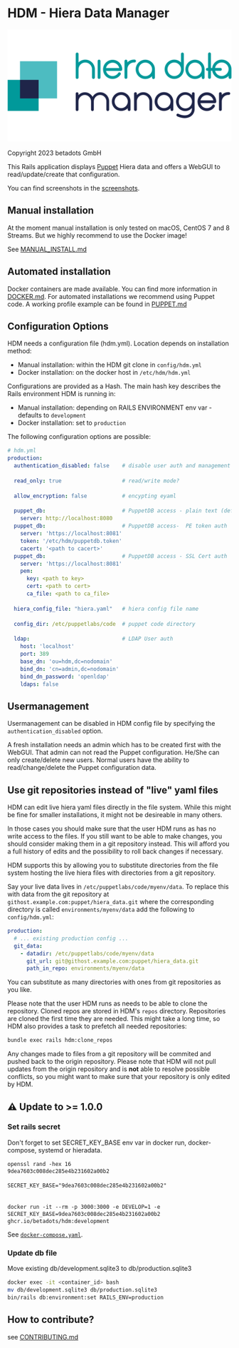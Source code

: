 # HDM - Hiera Data Manager

![Hiera Data Manager logo](/app/assets/images/logo_full.png)

Copyright 2023 betadots GmbH

This Rails application displays [Puppet](https://github.com/puppetlabs/puppet) Hiera data and offers a WebGUI to read/update/create that configuration.

You can find screenshots in the [screenshots](SCREENSHOTS.md).

## Manual installation

At the moment manual installation is only tested on macOS, CentOS 7 and 8 Streams. But we highly recommend to use the Docker image!

See [MANUAL_INSTALL.md](MANUAL_INSTALL.md)

## Automated installation

Docker containers are made available. You can find more information in [DOCKER.md](DOCKER.md).
For automated installations we recommend using Puppet code. A working profile example can be found in [PUPPET.md](PUPPET.md)

## Configuration Options

HDM needs a configuration file (hdm.yml). Location depends on installation method:

- Manual installation: within the HDM git clone in `config/hdm.yml`
- Docker installation: on the docker host in `/etc/hdm/hdm.yml`

Configurations are provided as a Hash. The main hash key describes the Rails environment HDM is running in:

- Manual installation: depending on RAILS ENVIRONMENT env var - defaults to `development`
- Docker installation: set to `production`

The following configuration options are possible:

```yaml
# hdm.yml
production:
  authentication_disabled: false    # disable user auth and management

  read_only: true                   # read/write mode?

  allow_encryption: false           # encypting eyaml

  puppet_db:                        # PuppetDB access - plain text (default)
    server: http://localhost:8080
  puppet_db:                        # PuppetDB access-  PE token auth
    server: 'https://localhost:8081'
    token: '/etc/hdm/puppetdb.token'
    cacert: '<path to cacert>'
  puppet_db:                        # PuppetDB access - SSL Cert auth
    server: 'https://localhost:8081'
    pem:
      key: <path to key>
      cert: <path to cert>
      ca_file: <path to ca_file>

  hiera_config_file: "hiera.yaml"   # hiera config file name

  config_dir: /etc/puppetlabs/code  # puppet code directory

  ldap:                             # LDAP User auth
    host: 'localhost'
    port: 389
    base_dn: 'ou=hdm,dc=nodomain'
    bind_dn: 'cn=admin,dc=nodomain'
    bind_dn_password: 'openldap'
    ldaps: false
```

## Usermanagement

Usermanagement can be disabled in HDM config file by specifying the `authentication_disabled` option.

A fresh installation needs an admin which has to be created first with the WebGUI. That admin can not read the Puppet configuration. He/She can only create/delete new users. Normal users have the ability to read/change/delete the Puppet configuration data.

## Use git repositories instead of "live" yaml files

HDM can edit live hiera yaml files directly in the file system. While this might
be fine for smaller installations, it might not be desireable in many others.

In those cases you should make sure that the user HDM runs as has no write
access to the files. If you still want to be able to make changes, you should
consider making them in a git repository instead. This will afford you a full
history of edits and the possibility to roll back changes if necessary.

HDM supports this by allowing you to substitute directories from the file system
hosting the live hiera files with directories from a git repository.

Say your live data lives in `/etc/puppetlabs/code/myenv/data`. To replace this
with data from the git repository at `githost.example.com:puppet/hiera_data.git`
where the corresponding directory is called `environments/myenv/data` add the
following to `config/hdm.yml`:

```yaml
production:
  # ... existing production config ...
  git_data:
    - datadir: /etc/puppetlabs/code/myenv/data
      git_url: git@githost.example.com:puppet/hiera_data.git
      path_in_repo: environments/myenv/data
```

You can substitute as many directories with ones from git repositories as you
like.

Please note that the user HDM runs as needs to be able to clone the repository.
Cloned repos are stored in HDM's `repos` directory. Repositories are cloned
the first time they are needed. This might take a long time, so HDM also
provides a task to prefetch all needed repositories:

```sh
bundle exec rails hdm:clone_repos
```

Any changes made to files from a git repository will be commited and pushed back
to the origin repository. Please note that HDM will not pull updates from the
origin repository and is **not** able to resolve possible conflicts, so you might
want to make sure that your repository is only edited by HDM.

## :warning: Update to >= 1.0.0

### Set rails secret

Don't forget to set SECRET_KEY_BASE env var in docker run, docker-compose, systemd or hieradata.

```shell
openssl rand -hex 16
9dea7603c008dec285e4b231602a00b2

SECRET_KEY_BASE="9dea7603c008dec285e4b231602a00b2"


docker run -it --rm -p 3000:3000 -e DEVELOP=1 -e SECRET_KEY_BASE=9dea7603c008dec285e4b231602a00b2 ghcr.io/betadots/hdm:development
```

See [`docker-compose.yaml`](docker-compose.yaml).

### Update db file

Move existing db/development.sqlite3 to db/production.sqlite3

```bash
docker exec -it <container_id> bash
mv db/development.sqlite3 db/production.sqlite3
bin/rails db:environment:set RAILS_ENV=production
```

## How to contribute?

see [CONTRIBUTING.md](CONTRIBUTING.md)
